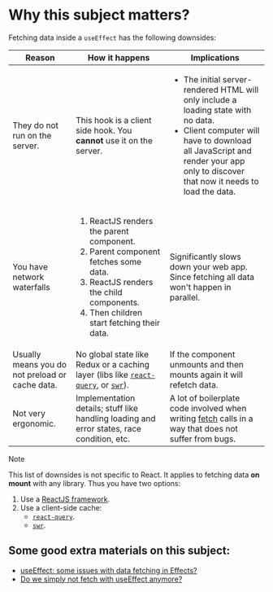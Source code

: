 # Why this subject matters?

Fetching data inside a `useEffect` has the following downsides:

<table>
  <thead>
    <tr>
      <th>Reason</th>
      <th>How it happens</th>
      <th>Implications</th>
    </tr>
  </thead>
  <tbody>
    <tr>
      <td>They do not run on the server.</td>
      <td>
        This hook is a client side hook. You <b>cannot</b> use it on the server.
      </td>
      <td>
        <ul>
          <li>
            The initial server-rendered HTML will only include a loading state with no data.
          </li>
          <li>
            Client computer will have to download all JavaScript and render your app only to discover that now it needs to load the data.
          </li>
        </ul>
      </td>
    </tr>
    <tr>
      <td>You have network waterfalls</td>
      <td>
        <ol>
          <li>ReactJS renders the parent component.</li>
          <li>Parent component fetches some data.</li>
          <li>ReactJS renders the child components.</li>
          <li>Then children start fetching their data.</li>
        </ol>
      </td>
      <td>
        Significantly slows down your web app. Since fetching all data won't happen in parallel.
      </td>
    </tr>
    <tr>
      <td>
        Usually means you do not preload or cache data.
      </td>
      <td>
        No global state like Redux or a caching layer (libs like <a href="https://www.npmjs.com/package/@tanstack/react-query"><code>react-query</code></a>, or <a href="https://www.npmjs.com/package/swr"><code>swr</code></a>).
      </td>
      <td>
        If the component unmounts and then mounts again it will refetch data.
      </td>
    </tr>
    <tr>
      <td>Not very ergonomic.</td>
      <td>Implementation details; stuff like handling loading and error states, race condition, etc.</td>
      <td>
        A lot of boilerplate code involved when writing <a href="https://developer.mozilla.org/en-US/docs/Web/API/Fetch_API/Using_Fetch">fetch</a> calls in a way that does not suffer from bugs.
      </td>
    </tr>
  </tbody>
</table>

> [!NOTE]
>
> This list of downsides is not specific to React. It applies to fetching data **on mount** with any library. Thus you have two options:
>
> 1. Use a [ReactJS framework](https://react.dev/learn/start-a-new-react-project#production-grade-react-frameworks).
> 2. Use a client-side cache:
>    - [`react-query`](https://www.npmjs.com/package/@tanstack/react-query).
>    - [`swr`](https://www.npmjs.com/package/swr).

## Some good extra materials on this subject:

- [useEffect: some issues with data fetching in Effects?](https://dev.to/amrguaily/useeffect-some-issues-with-data-fetching-in-effects-21nn)
- [Do we simply not fetch with useEffect anymore?](https://www.reddit.com/r/nextjs/comments/1bb56ek/do_we_simply_not_fetch_with_useeffect_anymore/?utm_source=share&utm_medium=web3x&utm_name=web3xcss&utm_term=1&utm_content=share_button)
